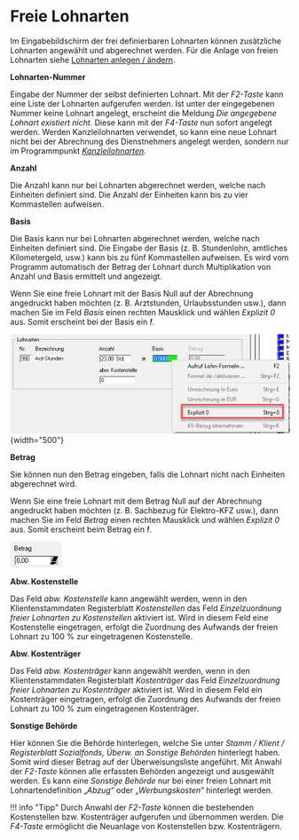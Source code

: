 # Freie Lohnarten

Im Eingabebildschirm der frei definierbaren Lohnarten können zusätzliche Lohnarten angewählt und abgerechnet werden. Für die Anlage von freien Lohnarten siehe [Lohnarten anlegen / ändern](../Freie%20Lohnarten/Lohnarten%20anlegen%20bzw.%20ändern.md).

**Lohnarten-Nummer**

Eingabe der Nummer der selbst definierten Lohnart. Mit der *F2-Taste* kann eine Liste der Lohnarten aufgerufen werden. Ist unter der eingegebenen Nummer keine Lohnart angelegt, erscheint die Meldung *Die angegebene Lohnart existiert nicht.* Diese kann mit der *F4-Taste* nun sofort angelegt werden. Werden Kanzleilohnarten verwendet, so kann eine neue Lohnart nicht bei der Abrechnung des Dienstnehmers angelegt werden, sondern nur im Programmpunkt [*Kanzleilohnarten*](../Klientenstammdaten/Stammdaten%20Klient/LA,%20Formeln,%20Texte,%20Kontenplan,%20Beiträge,%20Währung.md).

**Anzahl**

Die Anzahl kann nur bei Lohnarten abgerechnet werden, welche nach Einheiten definiert sind. Die Anzahl der Einheiten kann bis zu vier Kommastellen aufweisen.

**Basis**

Die Basis kann nur bei Lohnarten abgerechnet werden, welche nach Einheiten definiert sind. Die Eingabe der Basis (z. B. Stundenlohn, amtliches Kilometergeld, usw.) kann bis zu fünf Kommastellen aufweisen. Es wird vom Programm automatisch der Betrag der Lohnart durch Multiplikation von Anzahl und Basis ermittelt und angezeigt.

Wenn Sie eine freie Lohnart mit der Basis Null auf der Abrechnung angedruckt haben möchten (z. B. Arztstunden, Urlaubsstunden usw.), dann machen Sie im Feld *Basis* einen rechten Mausklick und wählen *Explizit 0* aus. Somit erscheint bei der Basis ein ***!***.

![Image](<img/image111.png>){width="500"}

**Betrag**

Sie können nun den Betrag eingeben, falls die Lohnart nicht nach Einheiten abgerechnet wird.

Wenn Sie eine freie Lohnart mit dem Betrag Null auf der Abrechnung angedruckt haben möchten (z. B. Sachbezug für Elektro-KFZ usw.), dann machen Sie im Feld *Betrag* einen rechten Mausklick und wählen *Explizit 0* aus. Somit erscheint beim Betrag ein ***!***.

![Image](<img/image112.png>)

**Abw. Kostenstelle**

Das Feld *abw.* *Kostenstelle* kann angewählt werden, wenn in den Klientenstammdaten Registerblatt *Kostenstellen* das Feld *Einzelzuordnung freier Lohnarten zu Kostenstellen* aktiviert ist. Wird in diesem Feld eine Kostenstelle eingetragen, erfolgt die Zuordnung des Aufwands der freien Lohnart zu 100 % zur eingetragenen Kostenstelle.

**Abw. Kostenträger**

Das Feld *abw.* *Kostenträger* kann angewählt werden, wenn in den Klientenstammdaten Registerblatt *Kostenträger* das Feld *Einzelzuordnung freier Lohnarten zu Kostenträger* aktiviert ist. Wird in diesem Feld ein Kostenträger eingetragen, erfolgt die Zuordnung des Aufwands der freien Lohnart zu 100 % zum eingetragenen Kostenträger.

**Sonstige Behörde**

Hier können Sie die Behörde hinterlegen, welche Sie unter *Stamm / Klient / Registerblatt Sozialfonds, Überw. an Sonstige Behörden* hinterlegt haben. Somit wird dieser Betrag auf der Überweisungsliste angeführt. Mit Anwahl der *F2-Taste* können alle erfassten Behörden angezeigt und ausgewählt werden. Es kann eine *Sonstige Behörde* nur bei einer freien Lohnart mit Lohnartendefinition „*Abzug*“ oder „*Werbungskosten*“ hinterlegt werden.

!!! info "Tipp"
    Durch Anwahl der *F2-Taste* können die bestehenden Kostenstellen bzw. Kostenträger aufgerufen und übernommen werden. Die *F4-Taste* ermöglicht die Neuanlage von Kostenstellen bzw. Kostenträgern.
